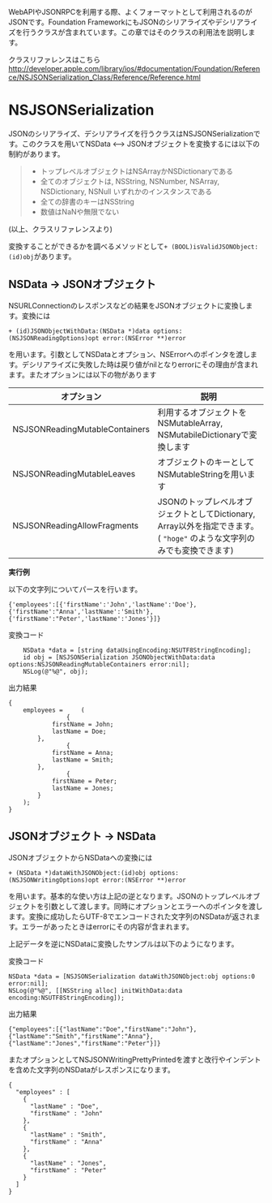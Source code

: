 WebAPIやJSONRPCを利用する際、よくフォーマットとして利用されるのがJSONです。Foundation FrameworkにもJSONのシリアライズやデシリアライズを行うクラスが含まれています。この章ではそのクラスの利用法を説明します。

クラスリファレンスはこちら
http://developer.apple.com/library/ios/#documentation/Foundation/Reference/NSJSONSerialization_Class/Reference/Reference.html

# NSJSONSerialization
JSONのシリアライズ、デシリアライズを行うクラスはNSJSONSerializationです。このクラスを用いてNSData <--> JSONオブジェクトを変換するには以下の制約があります。

> 
> - トップレベルオブジェクトはNSArrayかNSDictionaryである
> - 全てのオブジェクトは, NSString, NSNumber, NSArray, NSDictionary, NSNull いずれかのインスタンスである
> - 全ての辞書のキーはNSString
> - 数値はNaNや無限でない

(以上、クラスリファレンスより)

変換することができるかを調べるメソッドとして`+ (BOOL)isValidJSONObject:(id)obj`があります。

## NSData → JSONオブジェクト
NSURLConnectionのレスポンスなどの結果をJSONオブジェクトに変換します。変換には
```
+ (id)JSONObjectWithData:(NSData *)data options:(NSJSONReadingOptions)opt error:(NSError **)error
```
を用います。引数としてNSDataとオプション、NSErrorへのポインタを渡します。デシリアライズに失敗した時は戻り値がnilとなりerrorにその理由が含まれます。またオプションには以下の物があります

| オプション | 説明 |
|-----|----|
| NSJSONReadingMutableContainers | 利用するオブジェクトをNSMutableArray, NSMutabileDictionaryで変換します | 
| NSJSONReadingMutableLeaves| オブジェクトのキーとしてNSMutableStringを用います|
| NSJSONReadingAllowFragments | JSONのトップレベルオブジェクトとしてDictionary, Array以外を指定できます。( `"hoge"` のような文字列のみでも変換できます)|

**実行例**

以下の文字列についてパースを行います。
```
{'employees':[{'firstName':'John','lastName':'Doe'},{'firstName':"Anna','lastName':'Smith'},{'firstName':"Peter','lastName':'Jones'}]}
```

変換コード
```
    NSData *data = [string dataUsingEncoding:NSUTF8StringEncoding];
    id obj = [NSJSONSerialization JSONObjectWithData:data options:NSJSONReadingMutableContainers error:nil];
    NSLog(@"%@", obj);
```

出力結果
```
{
    employees =     (
                {
            firstName = John;
            lastName = Doe;
        },
                {
            firstName = Anna;
            lastName = Smith;
        },
                {
            firstName = Peter;
            lastName = Jones;
        }
    );
}
```

## JSONオブジェクト → NSData
JSONオブジェクトからNSDataへの変換には
```
+ (NSData *)dataWithJSONObject:(id)obj options:(NSJSONWritingOptions)opt error:(NSError **)error
```
を用います。基本的な使い方は上記の逆となります。JSONのトップレベルオブジェクトを引数として渡します。同時にオプションとエラーへのポインタを渡します。変換に成功したらUTF-8でエンコードされた文字列のNSDataが返されます。エラーがあったときはerrorにその内容が含まれます。

上記データを逆にNSDataに変換したサンプルは以下のようになります。

変換コード
```
NSData *data = [NSJSONSerialization dataWithJSONObject:obj options:0 error:nil];
NSLog(@"%@", [[NSString alloc] initWithData:data encoding:NSUTF8StringEncoding]);
```

出力結果
```
{"employees":[{"lastName":"Doe","firstName":"John"},{"lastName":"Smith","firstName":"Anna"},{"lastName":"Jones","firstName":"Peter"}]}
```

またオプションとしてNSJSONWritingPrettyPrintedを渡すと改行やインデントを含めた文字列のNSDataがレスポンスになります。
```
{
  "employees" : [
    {
      "lastName" : "Doe",
      "firstName" : "John"
    },
    {
      "lastName" : "Smith",
      "firstName" : "Anna"
    },
    {
      "lastName" : "Jones",
      "firstName" : "Peter"
    }
  ]
}
```